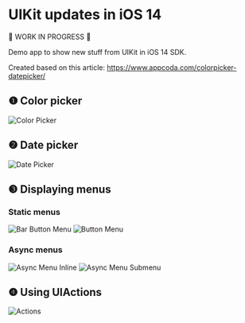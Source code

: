 # UIKit updates in iOS 14

 🚧 WORK IN PROGRESS 🚧

Demo app to show new stuff from UIKit in iOS 14 SDK.

Created based on this article: <https://www.appcoda.com/colorpicker-datepicker/>

## ❶ Color picker

![Color Picker](README_assets/colorPicker.gif)

## ❷ Date picker

![Date Picker](README_assets/datePicker.gif)

## ❸ Displaying menus

### Static menus

![Bar Button Menu](README_assets/barButtonMenu.png) ![Button Menu](README_assets/buttonMenu.png)

### Async menus

![Async Menu Inline](README_assets/asyncMenuInline.gif) ![Async Menu Submenu](README_assets/asyncMenuSubmenu.gif)

## ❹ Using UIActions

![Actions](README_assets/actions.gif)
